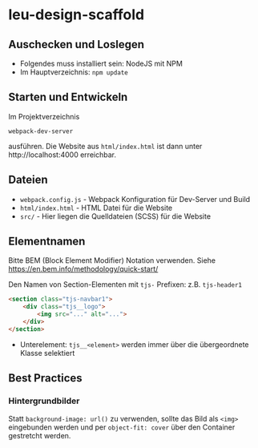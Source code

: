 # leu-design-scaffold

## Auschecken und Loslegen

- Folgendes muss installiert sein: NodeJS mit NPM
- Im Hauptverzeichnis: `npm update`


## Starten und Entwickeln

Im Projektverzeichnis

```
webpack-dev-server
```

ausführen. Die Website aus `html/index.html` ist dann unter http://localhost:4000 erreichbar.


## Dateien

- `webpack.config.js` - Webpack Konfiguration für Dev-Server und Build
- `html/index.html` - HTML Datei für die Website
- `src/` - Hier liegen die Quelldateien (SCSS) für die Website


## Elementnamen

Bitte BEM (Block Element Modifier) Notation verwenden. Siehe https://en.bem.info/methodology/quick-start/

Den Namen von Section-Elementen mit `tjs-` Prefixen: z.B. `tjs-header1`

```html
<section class="tjs-navbar1">
    <div class="tjs__logo">
        <img src="..." alt="...">
    </div>
</section>
```

- Unterelement: `tjs__<element>` werden immer über die übergeordnete Klasse selektiert


## Best Practices

### Hintergrundbilder

Statt `background-image: url()` zu verwenden, sollte das Bild als `<img>` eingebunden werden und 
per `object-fit: cover` über den Container gestretcht werden. 
